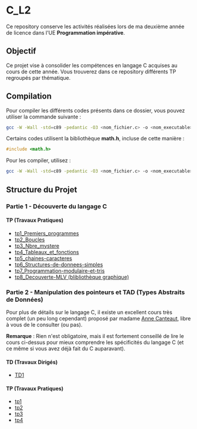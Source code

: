 # C_L2

Ce repository conserve les activités réalisées lors de ma deuxième année de licence dans l'UE **Programmation impérative**.

## Objectif

Ce projet vise à consolider les compétences en langage C acquises au cours de cette année. Vous trouverez dans ce repository différents TP regroupés par thématique.

## Compilation

Pour compiler les différents codes présents dans ce dossier, vous pouvez utiliser la commande suivante :

```bash
gcc -W -Wall -std=c89 -pedantic -O3 <nom_fichier.c> -o <nom_executable>
```

Certains codes utilisent la bibliothèque **math.h**, incluse de cette manière :

```c
#include <math.h>
```

Pour les compiler, utilisez :

```bash
gcc -W -Wall -std=c89 -pedantic -O3 <nom_fichier.c> -o <nom_executable> -lm
```

## Structure du Projet

### Partie 1 - Découverte du langage C

#### TP (Travaux Pratiques)

- [tp1_Premiers_programmes](Partie1/TP/tp1_Premiers_programmes)
- [tp2_Boucles](Partie1/TP/tp2_Boucles)
- [tp3_Nbre_mystere](Partie1/TP/tp3_Nbre_mystere)
- [tp4_Tableaux_et_fonctions](Partie1/TP/tp4_Tableaux_et_fonctions)
- [tp5_chaines-caracteres](Partie1/TP/tp5_chaines_caracteres/)
- [tp6_Structures-de-donnees-simples](Partie1/TP/tp6_Structures_donnees_simples/)
- [tp7_Programmation-modulaire-et-tris](Partie1/TP/tp7_Modules-et-tris/)
- [tp8_Decouverte-MLV (blibliothèque graphique)](Partie1/TP/tp8_Decouverte-MLV/)

### Partie 2 - Manipulation des pointeurs et TAD (Types Abstraits de Données)

Pour plus de détails sur le langage C, il existe un excellent cours très complet (un peu long cependant) proposé par madame [Anne Canteaut](http://www-rocq.inria.fr/codes/Anne.Canteaut/COURS_C), libre à vous de le consulter (ou pas).

**Remarque** : Rien n'est obligatoire, mais il est fortement conseillé de lire le cours ci-dessus pour mieux comprendre les spécificités du langage C (et ce même si vous avez déjà fait du C auparavant).

#### TD (Travaux Dirigés)

- [TD1](Partie2/TD/TD1/)

#### TP (Travaux Pratiques)

- [tp1](Partie2/TP/tp1/)
- [tp2](Partie2/TP/tp2/)
- [tp3](Partie2/TP/tp3/)
- [tp4](Partie2/TP/tp4/)
